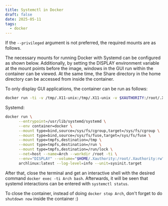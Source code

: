 ```yaml
---
title: Systemctl in Docker
draft: false
date: 2025-05-11
tags:
  - docker
---
```


If the `--privileged` argument is not preferred, the required mounts are as follows.

The necessary mounts for running Docker with Systemd can be configured as shown below. Additionally, by setting the DISPLAY environment variable at the mount points before the image, windows in the GUI run within the container can be viewed. At the same time, the Share directory in the home directory can be accessed from inside the container.

To only display GUI applications, the container can be run as follows:

```bash
docker run -ti -v /tmp/.X11-unix:/tmp/.X11-unix -v $XAUTHORITY:/root/.Xauthority -e DISPLAY archlinux:latest bash
```

Systemd:

```bash
docker run \
      --entrypoint=/usr/lib/systemd/systemd \
      --env container=docker \
      --mount type=bind,source=/sys/fs/cgroup,target=/sys/fs/cgroup \
      --mount type=bind,source=/sys/fs/fuse,target=/sys/fs/fuse \
      --mount type=tmpfs,destination=/tmp \
      --mount type=tmpfs,destination=/run \
      --mount type=tmpfs,destination=/run/lock \
      --net=host --name=Arch --workdir /root -ti \
      --env="DISPLAY" --volume="$HOME/.Xauthority:/root/.Xauthority:rw" -v="$HOME/Share:/root/Share" \
      archlinux:latest --log-level=info --unit=sysinit.target
```

After that, close the terminal and get an interactive shell with the desired command `docker exec -ti Arch bash`. Afterwards, it will be seen that systemd interactions can be entered with `systemctl status`.

To close the container, instead of doing `docker stop Arch`, don't forget to do `shutdown now` inside the container :)
